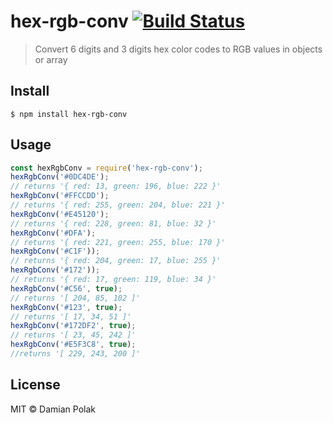 # hex-rgb-conv [![Build Status](https://travis-ci.org/damianpolak/rgb-hex-conv.svg?branch=master)](https://travis-ci.org/damianpolak/rgb-hex-conv)

> Convert 6 digits and 3 digits hex color codes to RGB values in objects or array

## Install

```
$ npm install hex-rgb-conv
```

## Usage

```js
const hexRgbConv = require('hex-rgb-conv');
hexRgbConv('#0DC4DE');
// returns '{ red: 13, green: 196, blue: 222 }'
hexRgbConv('#FFCCDD');
// returns '{ red: 255, green: 204, blue: 221 }'
hexRgbConv('#E45120');
// returns '{ red: 228, green: 81, blue: 32 }'
hexRgbConv('#DFA');
// returns '{ red: 221, green: 255, blue: 170 }'
hexRgbConv('#C1F'));
// returns '{ red: 204, green: 17, blue: 255 }'
hexRgbConv('#172'));
// returns '{ red: 17, green: 119, blue: 34 }'
hexRgbConv('#C56', true);
// returns '[ 204, 85, 102 ]'
hexRgbConv('#123', true);
// returns '[ 17, 34, 51 ]'
hexRgbConv('#172DF2', true);
// returns '[ 23, 45, 242 ]'
hexRgbConv('#E5F3C8', true);
//returns '[ 229, 243, 200 ]'
```

## License

MIT © Damian Polak
